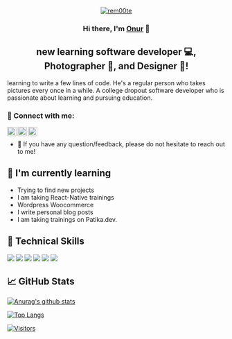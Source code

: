 
<p align="center">
  <a href="https://www.rem00te.com/" target="_blank" rel="noreferrer"><img src="https://rem00te.com/rem00te-logo-new.png" alt="rem00te"></a>
</p>

<h3 align="center">
Hi there, I'm <a href="https://www.rem00te.com" target="_blank" rel="noreferrer">Onur</a> 👋
</h3>

<h2 align="center">
new learning software developer 💻, Photographer 📸, and Designer 🎨!
</h2> 

learning to write a few lines of code. He's a regular person who takes pictures every once in a while. A college dropout software developer who is passionate about learning and pursuing education.

### 🤝 Connect with me:

<a href="https://www.linkedin.com/in/onur-altintop/"><img align="left" src="https://rem00te.com/linkedin-logo-new.png" alt="rem00te | LinkedIn" width="21px"/></a>
<a href="https://instagram.com/rem00te"><img align="left" src="https://rem00te.com/instagram-logo.png" alt="rem00te | Instagram" width="21px"/></a>
<a href="https://patika.dev/rem00te"><img align="left" src="https://rem00te.com/patika-logo.png" alt="rem00te | Patika.dev" width="21px"/></a>
<br>
- 💬 If you have any question/feedback, please do not hesitate to reach out to me!

## 🌱 I'm currently learning

- Trying to find new projects
- I am taking React-Native trainings
- Wordpress Woocommerce
- I write personal blog posts
- I am taking trainings on Patika.dev.

## 💼 Technical Skills

![](https://img.shields.io/badge/Code-React-informational?style=flat&logo=react&color=61DAFB)
![](https://img.shields.io/badge/Code-JavaScript-informational?style=flat&logo=JavaScript&color=F7DF1E)
![](https://img.shields.io/badge/Code-HTML5-informational?style=flat&logo=HTML5&color=E34F26)
![](https://img.shields.io/badge/Style-Bootstrap-informational?style=flat&logo=Bootstrap&color=7952B3)
![](https://img.shields.io/badge/Style-CSS3-informational?style=flat&logo=CSS3&color=1572B6)
![](https://img.shields.io/badge/WordPress-%23117AC9.svg?style=flat&logo=Wordpress&color=7952B3)
</br>


## 📈 GitHub Stats 

[![Anurag's github stats](https://github-readme-stats.vercel.app/api?username=rem00te)](https://github.com/rem00te)

[![Top Langs](https://github-readme-stats.vercel.app/api/top-langs/?username=rem00te&layout=compact)](https://github.com/rem00te)

[![Visitors](https://visitor-badge.glitch.me/badge?page_id=rem00te.rem00te)](https://www.rem00te.com/)


